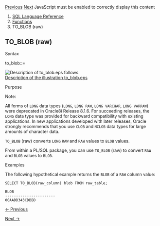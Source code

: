[Previous](TO_BLOB-bfile.md) [Next](to_boolean.md) JavaScript must be
enabled to correctly display this content

  1. [SQL Language Reference ](index.md)
  2. [Functions](Functions.md)
  3. TO_BLOB (raw)

## TO_BLOB (raw)

Syntax

to_blob::=

![Description of to_blob.eps
follows](https://docs.oracle.com/en/database/oracle/oracle-database/23/sqlrf/img/to_blob.gif)  
[Description of the illustration to_blob.eps](img_text/to_blob.md)

Purpose

Note:

All forms of `LONG` data types (`LONG`, `LONG RAW`, `LONG VARCHAR`, `LONG
VARRAW`) were deprecated in Oracle8i Release 8.1.6. For succeeding releases,
the `LONG` data type was provided for backward compatibility with existing
applications. In new applications developed with later releases, Oracle
strongly recommends that you use `CLOB` and `NCLOB` data types for large
amounts of character data.

`TO_BLOB` (raw) converts `LONG` `RAW` and `RAW` values to `BLOB` values.

From within a PL/SQL package, you can use `TO_BLOB` (raw) to convert `RAW` and
`BLOB` values to `BLOB`.

Examples

The following hypothetical example returns the `BLOB` of a `RAW` column value:

    
    
    SELECT TO_BLOB(raw_column) blob FROM raw_table;
    
    BLOB
    -----------------------
    00AADD343CDBBD


[← Previous](TO_BLOB-bfile.md)

[Next →](to_boolean.md)
